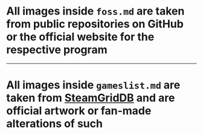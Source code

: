 # All images inside <code>foss.md</code> are taken from **public** repositories on GitHub or the official website for the respective program

---
# All images inside <code>gameslist.md</code> are taken from [SteamGridDB](https://www.steamgriddb.com/) and are official artwork or fan-made alterations of such
